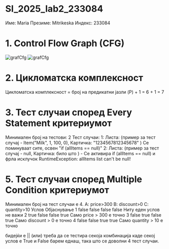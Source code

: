 # SI_2025_lab2_233084

Име: Maria
Презиме: Mitrikeska
Индекс: 233084

# 1. Control Flow Graph (CFG)
![grafCfg](https://github.com/user-attachments/assets/1375e807-73f8-4a87-8f56-0d9b060905a7)
![grafCfg](https://github.com/user-attachments/assets/a6074c65-f0e4-4a5a-9711-b31b2768de7e)

# 2. Цикломатска комплексност
Цикломатска комплексност = број на предикатни јазли (P) + 1 = 6 + 1 = 7

# 3. Тест случаи според Every Statement критериумот
Минимален број на тестови: 2
Тест случаи:
1: Листа: (пример за тест случај - Item("Milk", 1, 100, 0), Картичка: "1234567812345678" ) Се поминуваат сите, освен "if (allItems == null)"
2: Листа: (пример за тест случај - null, Картичка: било што ) - Се активира if (allItems == null) и фрла исклучок RuntimeException: allItems list can't be null!

# 5. Тест случаи според Multiple Condition критериумот
Минимален број на тест случаи е 4.
A: price>300	B: discount>0	C: quantity>10	Услов  	Објаснување
1	false        	false        	false	        false  	Ниту еден услов не важи
2	true	        false	        false       	true	  Само price > 300 е точно
3	false       	true	        false	        true   	Само discount > 0 е точно
4	false	        false	        true	        true  	Само quantity > 10 е точно

бидејќи е || (или) треба да се тестира секоја комбинација каде секој услов е True и False барем еднаш, така што се доволни 4 тест случаи.


